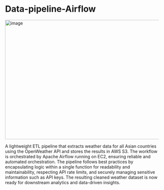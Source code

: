 # Data-pipeline-Airflow

<img width="1051" height="391" alt="image" src="https://github.com/user-attachments/assets/0decf7c1-607d-4cb5-968a-dd2baf81aa37" />


A lightweight ETL pipeline that extracts weather data for all Asian countries using the OpenWeather API and stores the results in AWS S3. The workflow is orchestrated by Apache Airflow running on EC2, ensuring reliable and automated orchestration. The pipeline follows best practices by encapsulating logic within a single function for readability and maintainability, respecting API rate limits, and securely managing sensitive information such as API keys. The resulting cleaned weather dataset is now ready for downstream analytics and data-driven insights.
